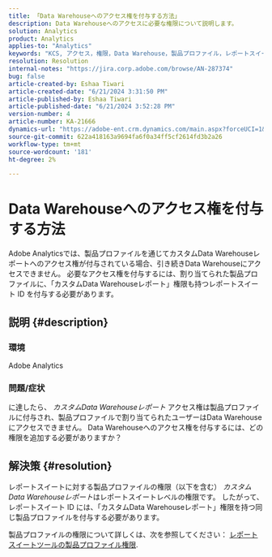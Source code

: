 ```yaml
---
title: 「Data Warehouseへのアクセス権を付与する方法」
description: Data Warehouseへのアクセスに必要な権限について説明します。
solution: Analytics
product: Analytics
applies-to: "Analytics"
keywords: "KCS, アクセス，権限，Data Warehouse，製品プロファイル，レポートスイート"
resolution: Resolution
internal-notes: "https://jira.corp.adobe.com/browse/AN-287374"
bug: false
article-created-by: Eshaa Tiwari
article-created-date: "6/21/2024 3:31:50 PM"
article-published-by: Eshaa Tiwari
article-published-date: "6/21/2024 3:52:28 PM"
version-number: 4
article-number: KA-21666
dynamics-url: "https://adobe-ent.crm.dynamics.com/main.aspx?forceUCI=1&pagetype=entityrecord&etn=knowledgearticle&id=55e83d5b-e32f-ef11-840a-6045bd029b18"
source-git-commit: 622a418163a9694fa6f0a34ff5cf2614fd3b2a26
workflow-type: tm+mt
source-wordcount: '181'
ht-degree: 2%

---
```


# Data Warehouseへのアクセス権を付与する方法


Adobe Analyticsでは、製品プロファイルを通じてカスタムData Warehouseレポートへのアクセス権が付与されている場合、引き続きData Warehouseにアクセスできません。 必要なアクセス権を付与するには、割り当てられた製品プロファイルに、「カスタムData Warehouseレポート」権限も持つレポートスイート ID を付与する必要があります。

## 説明 {#description}


### <b>環境</b>

Adobe Analytics

### <b>問題/症状</b>

に達したら、 *カスタムData Warehouseレポート* アクセス権は製品プロファイルに付与され、製品プロファイルで割り当てられたユーザーはData Warehouseにアクセスできません。 Data Warehouseへのアクセス権を付与するには、どの権限を追加する必要がありますか？


## 解決策 {#resolution}


レポートスイートに対する製品プロファイルの権限（以下を含む） *カスタムData Warehouseレポート*&#x200B;はレポートスイートレベルの権限です。 したがって、レポートスイート ID には、「カスタムData Warehouseレポート」権限を持つ同じ製品プロファイルを付与する必要があります。

製品プロファイルの権限について詳しくは、次を参照してください： [レポートスイートツールの製品プロファイル権限](https://experienceleague.adobe.com/docs/analytics/admin/admin-console/permissions/report-suite-tools.html?lang=en).

